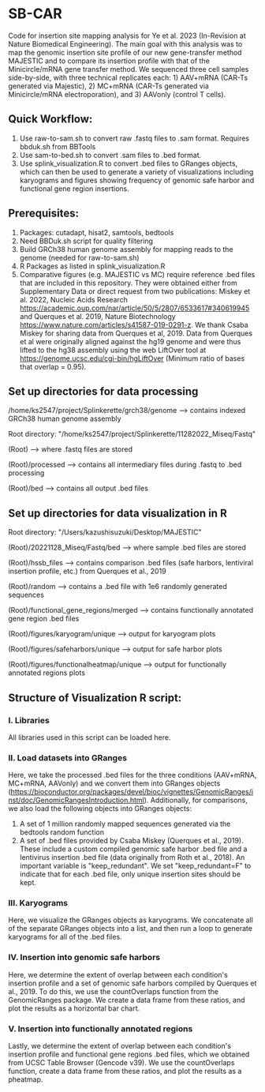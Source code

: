 # SB-CAR

Code for insertion site mapping analysis for Ye et al. 2023 (In-Revision at Nature Biomedical Engineering). 
The main goal with this analysis was to map the genomic insertion site profile of our new gene-transfer method MAJESTIC and to compare its insertion profile with that of the Minicircle/mRNA gene transfer method. We sequenced three cell samples side-by-side, with three technical replicates each: 1) AAV+mRNA (CAR-Ts generated via Majestic), 2) MC+mRNA (CAR-Ts generated via Minicircle/mRNA electroporation), and 3) AAVonly (control T cells). 


## Quick Workflow: 
1. Use raw-to-sam.sh to convert raw .fastq files to .sam format. Requires bbduk.sh from BBTools
2. Use sam-to-bed.sh to convert .sam files to .bed format. 
3. Use splink_visualization.R to convert .bed files to GRanges objects, which can then be used to generate a variety of visualizations including karyograms and figures showing frequency of genomic safe harbor and functional gene region insertions. 


## Prerequisites:
1. Packages: cutadapt, hisat2, samtools, bedtools
2. Need BBDuk.sh script for quality filtering
3. Build GRCh38 human genome assembly for mapping reads to the genome (needed for raw-to-sam.sh)
4. R Packages as listed in splink_visualization.R
5. Comparative figures (e.g. MAJESTIC vs MC) require reference .bed files that are included in this repository. They were obtained either from Supplementary Data or direct request from two publications: Miskey et al. 2022, Nucleic Acids Research https://academic.oup.com/nar/article/50/5/2807/6533617#340619945 and Querques et al. 2019, Nature Biotechnology https://www.nature.com/articles/s41587-019-0291-z. We thank Csaba Miskey for sharing data from Querques et al, 2019. Data from Querques et al were originally aligned against the hg19 genome and were thus lifted to the hg38 assembly using the web LiftOver tool at https://genome.ucsc.edu/cgi-bin/hgLiftOver (Minimum ratio of bases that overlap = 0.95).


## Set up directories for data processing

/home/ks2547/project/Splinkerette/grch38/genome --> contains indexed GRCh38 human genome assembly

Root directory: "/home/ks2547/project/Splinkerette/11282022_Miseq/Fastq"

(Root) --> where .fastq files are stored

(Root)/processed --> contains all intermediary files during .fastq to .bed processing

(Root)/bed --> contains all output .bed files


## Set up directories for data visualization in R
Root directory: "/Users/kazushisuzuki/Desktop/MAJESTIC"

(Root)/20221128_Miseq/Fastq/bed --> where sample .bed files are stored

(Root)/hssb_files --> contains comparison .bed files (safe harbors, lentiviral insertion profile, etc.) from Querques et al., 2019

(Root)/random --> contains a .bed file with 1e6 randomly generated sequences

(Root)/functional_gene_regions/merged --> contains functionally annotated gene region .bed files 

(Root)/figures/karyogram/unique --> output for karyogram plots

(Root)/figures/safeharbors/unique --> output for safe harbor plots

(Root)/figures/functionalheatmap/unique --> output for functionally annotated regions plots


## Structure of Visualization R script: 

### I. Libraries
All libraries used in this script can be loaded here. 

### II. Load datasets into GRanges
Here, we take the processed .bed files for the three conditions (AAV+mRNA, MC+mRNA, AAVonly) and we convert them into GRanges objects (https://bioconductor.org/packages/devel/bioc/vignettes/GenomicRanges/inst/doc/GenomicRangesIntroduction.html). 
Additionally, for comparisons, we also load the following objects into GRanges objects:
1. A set of 1 million randomly mapped sequences generated via the bedtools random function 
2. A set of .bed files provided by Csaba Miskey (Querques et al., 2019). These include a custom compiled genomic safe harbor .bed file and a lentivirus insertion .bed file (data originally from Roth et al., 2018).
An important variable is "keep_redundant". We set "keep_redundant=F" to indicate that for each .bed file, only unique insertion sites should be kept. 

### III. Karyograms
Here, we visualize the GRanges objects as karyograms. We concatenate all of the separate GRanges objects into a list, and then run a loop to generate karyograms for all of the .bed files. 

### IV. Insertion into genomic safe harbors
Here, we determine the extent of overlap between each condition's insertion profile and a set of genomic safe harbors compiled by Querques et al., 2019. To do this, we use the countOverlaps function from the GenomicRanges package. We create a data frame from these ratios, and plot the results as a horizontal bar chart. 

### V. Insertion into functionally annotated regions
Lastly, we determine the extent of overlap between each condition's insertion profile and functional gene regions .bed files, which we obtained from UCSC Table Browser (Gencode v39). We use the countOverlaps function, create a data frame from these ratios, and plot the results as a pheatmap. 



